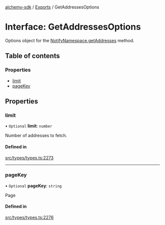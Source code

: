 [alchemy-sdk](../README.md) / [Exports](../modules.md) / GetAddressesOptions

# Interface: GetAddressesOptions

Options object for the [NotifyNamespace.getAddresses](../classes/NotifyNamespace.md#getaddresses) method.

## Table of contents

### Properties

- [limit](GetAddressesOptions.md#limit)
- [pageKey](GetAddressesOptions.md#pagekey)

## Properties

### limit

• `Optional` **limit**: `number`

Number of addresses to fetch.

#### Defined in

[src/types/types.ts:2273](https://github.com/alchemyplatform/alchemy-sdk-js/blob/e05babb/src/types/types.ts#L2273)

___

### pageKey

• `Optional` **pageKey**: `string`

Page

#### Defined in

[src/types/types.ts:2276](https://github.com/alchemyplatform/alchemy-sdk-js/blob/e05babb/src/types/types.ts#L2276)

